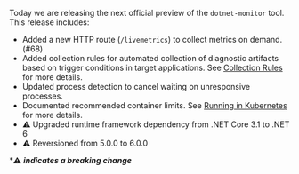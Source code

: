 Today we are releasing the next official preview of the `dotnet-monitor` tool. This release includes:

- Added a new HTTP route (`/livemetrics`) to collect metrics on demand. (#68)
- Added collection rules for automated collection of diagnostic artifacts based on trigger conditions in target applications. See [Collection Rules](https://github.com/dotnet/dotnet-monitor/blob/main/documentation/collectionrules.md) for more details.
- Updated process detection to cancel waiting on unresponsive processes.
- Documented recommended container limits. See [Running in Kubernetes](https://github.com/dotnet/dotnet-monitor/blob/main/documentation/kubernetes.md) for more details.
- ⚠️ Upgraded runtime framework dependency from .NET Core 3.1 to .NET 6
- ⚠️ Reversioned from 5.0.0 to 6.0.0

\*⚠️ **_indicates a breaking change_**
